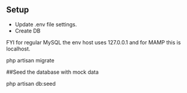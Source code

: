 ## Setup

* Update .env file settings.
* Create DB

FYI for regular MySQL the env host uses 127.0.0.1 and for MAMP this is localhost.

php artisan migrate

##Seed the database with mock data

php artisan db:seed
